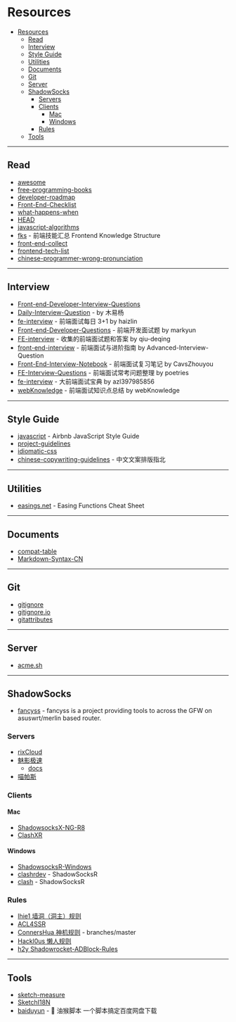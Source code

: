 # Resources

- [Resources](#resources)
  - [Read](#read)
  - [Interview](#interview)
  - [Style Guide](#style-guide)
  - [Utilities](#utilities)
  - [Documents](#documents)
  - [Git](#git)
  - [Server](#server)
  - [ShadowSocks](#shadowsocks)
    - [Servers](#servers)
    - [Clients](#clients)
      - [Mac](#mac)
      - [Windows](#windows)
    - [Rules](#rules)
  - [Tools](#tools)

---

## Read

- [awesome](https://github.com/sindresorhus/awesome)
- [free-programming-books](https://github.com/EbookFoundation/free-programming-books)
- [developer-roadmap](https://github.com/kamranahmedse/developer-roadmap)
- [Front-End-Checklist](https://github.com/thedaviddias/Front-End-Checklist)
- [what-happens-when](https://github.com/alex/what-happens-when)
- [HEAD](https://github.com/joshbuchea/HEAD)
- [javascript-algorithms](https://github.com/trekhleb/javascript-algorithms)
- [fks](https://github.com/JacksonTian/fks) - 前端技能汇总 Frontend Knowledge Structure
- [front-end-collect](https://github.com/foru17/front-end-collect)
- [frontend-tech-list](https://github.com/alienzhou/frontend-tech-list)
- [chinese-programmer-wrong-pronunciation](https://github.com/shimohq/chinese-programmer-wrong-pronunciation)

---

## Interview

- [Front-end-Developer-Interview-Questions](https://github.com/h5bp/Front-end-Developer-Interview-Questions)
- [Daily-Interview-Question](https://github.com/Advanced-Frontend/Daily-Interview-Question) - by 木易杨
- [fe-interview](https://github.com/haizlin/fe-interview) - 前端面试每日 3+1 by haizlin
- [Front-end-Developer-Questions](https://github.com/markyun/My-blog/tree/master/Front-end-Developer-Questions) - 前端开发面试题 by markyun
- [FE-interview](https://github.com/qiu-deqing/FE-interview) - 收集的前端面试题和答案 by qiu-deqing
- [front-end-interview](https://github.com/Advanced-Interview-Question/front-end-interview) - 前端面试与进阶指南 by Advanced-Interview-Question
- [Front-End-Interview-Notebook](https://github.com/CavsZhouyou/Front-End-Interview-Notebook) - 前端面试复习笔记 by CavsZhouyou
- [FE-Interview-Questions](https://github.com/poetries/FE-Interview-Questions) - 前端面试常考问题整理 by poetries
- [fe-interview](https://github.com/azl397985856/fe-interview) - 大前端面试宝典 by azl397985856
- [webKnowledge](https://github.com/huyaocode/webKnowledge) - 前端面试知识点总结 by webKnowledge

---

## Style Guide

- [javascript](https://github.com/airbnb/javascript) - Airbnb JavaScript Style Guide
- [project-guidelines](https://github.com/elsewhencode/project-guidelines)
- [idiomatic-css](https://github.com/necolas/idiomatic-css)
- [chinese-copywriting-guidelines](https://github.com/sparanoid/chinese-copywriting-guidelines) - 中文文案排版指北

---

## Utilities

- [easings.net](https://github.com/ai/easings.net) - Easing Functions Cheat Sheet

---

## Documents

- [compat-table](https://github.com/kangax/compat-table)
- [Markdown-Syntax-CN](https://github.com/riku/Markdown-Syntax-CN)

---

## Git

- [gitignore](https://github.com/github/gitignore)
- [gitignore.io](https://github.com/joeblau/gitignore.io)
- [gitattributes](https://github.com/alexkaratarakis/gitattributes)

---

## Server

- [acme.sh](https://github.com/Neilpang/acme.sh)

---

## ShadowSocks

- [fancyss](https://github.com/hq450/fancyss) - fancyss is a project providing tools to across the GFW on asuswrt/merlin based router.

### Servers

- [rixCloud](https://rixcloud.com/)
- [魅影极速](https://maying.co/)
  - [docs](https://docs.maying.co/)
- [喵帕斯](https://www.xn--i2ru8q2qg.com/)

### Clients

#### Mac

- [ShadowsocksX-NG-R8](https://github.com/leadscloud/ShadowsocksX-NG-R)
- [ClashXR](https://github.com/WhoJave/clashX)

#### Windows

- [ShadowsocksR-Windows](https://github.com/HMBSbige/ShadowsocksR-Windows)
- [clashrdev](https://github.com/frainzy1477/clashrdev) - ShadowSocksR
- [clash](https://github.com/WhoJave/clash) - ShadowSocksR

### Rules

- [lhie1 墙洞（洞主）规则](https://github.com/lhie1/Rules)
- [ACL4SSR](https://github.com/ACL4SSR/ACL4SSR)
- [ConnersHua 神机规则](https://github.com/ConnersHua/Profiles/tree/master) - branches/master
- [Hackl0us 懒人规则](https://github.com/Hackl0us/SS-Rule-Snippet)
- [h2y Shadowrocket-ADBlock-Rules](https://github.com/h2y/Shadowrocket-ADBlock-Rules)

---

## Tools

- [sketch-measure](https://github.com/utom/sketch-measure)
- [SketchI18N](https://github.com/cute/SketchI18N)
- [baiduyun](https://github.com/syhyz1990/baiduyun) - 🖖 油猴脚本 一个脚本搞定百度网盘下载
